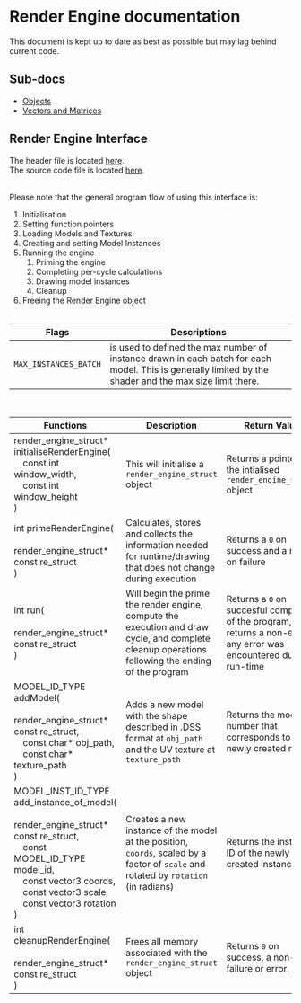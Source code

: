 # Render Engine documentation

This document is kept up to date as best as possible but may lag behind current code.

## Sub-docs
- [Objects](./objects/doc.md)
- [Vectors and Matrices](./vectors/doc.md)

## Render Engine Interface
The header file is located [here](./render_engine.h).<br>
The source code file is located [here](./render_engine.c).<br><br>

Please note that the general program flow of using this interface is:
1. Initialisation
2. Setting function pointers
3. Loading Models and Textures
4. Creating and setting Model Instances
5. Running the engine
	1. Priming the engine
	2. Completing per-cycle calculations
	3. Drawing model instances
	4. Cleanup
6. Freeing the Render Engine object
<br><br>

|Flags|Descriptions|
|-----|------------|
|`MAX_INSTANCES_BATCH`|is used to defined the max number of instance drawn in each batch for each model. This is generally limited by the shader and the max size limit there.|

<br>

|Functions|Description|Return Value|
|---------|-----------|------------|
| render_engine_struct* initialiseRenderEngine(<br>&emsp;const int window_width, <br>&emsp;const int window_height<br>) | This will initialise a `render_engine_struct` object | Returns a pointer to the intialised `render_engine_struct` object |
| int primeRenderEngine(<br>&emsp;render_engine_struct* const re_struct<br>) | Calculates, stores and collects the information needed for runtime/drawing that does not change during execution|Returns a `0` on success and a non-`0` on failure |
| int run(<br>&emsp;render_engine_struct* const re_struct<br>) | Will begin the prime the render engine, compute the execution and draw cycle, and complete cleanup operations following the ending of the program | Returns a `0` on succesful completion of the program, returns a non-`0` if any error was encountered during run-time |
| MODEL_ID_TYPE addModel(<br>&emsp;render_engine_struct* const re_struct, <br>&emsp;const char* obj_path, <br>&emsp;const char* texture_path<br>) | Adds a new model with the shape described in .DSS format at `obj_path` and the UV texture at `texture_path` | Returns the model ID number that corresponds to the newly created model | 
|MODEL_INST_ID_TYPE add_instance_of_model(<br>&emsp;render_engine_struct* const re_struct, <br>&emsp;const MODEL_ID_TYPE model_id, <br>&emsp;const vector3 coords, <br>&emsp;const vector3 scale, <br>&emsp;const vector3 rotation<br>) | Creates a new instance of the model at the position, `coords`, scaled by a factor of `scale` and rotated by `rotation` (in radians) | Returns the instance ID of the newly created instance |
| int cleanupRenderEngine(<br>&emsp;render_engine_struct* const re_struct<br>) | Frees all memory associated with the `render_engine_struct` object | Returns `0` on success, a non-`0` on failure or error. |

